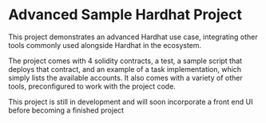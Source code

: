 # Advanced Sample Hardhat Project

This project demonstrates an advanced Hardhat use case, integrating other tools commonly used alongside Hardhat in the ecosystem.

The project comes with 4 solidity contracts, a test, a sample script that deploys that contract, and an example of a task implementation, which simply lists the available accounts. It also comes with a variety of other tools, preconfigured to work with the project code.

This project is still in development and will soon incorporate a front end UI before becoming a finished project

